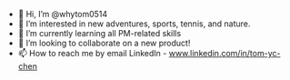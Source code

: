 - 👋 Hi, I’m @whytom0514
- 👀 I’m interested in new adventures, sports, tennis, and nature.
- 🌱 I’m currently learning all PM-related skills
- 💞️ I’m looking to collaborate on a new product!
- 📫 How to reach me by email LinkedIn - www.linkedin.com/in/tom-yc-chen

<!---
whytom0514/whytom0514 is a ✨ special ✨ repository because its `README.md` (this file) appears on your GitHub profile.
You can click the Preview link to take a look at your changes.
--->
